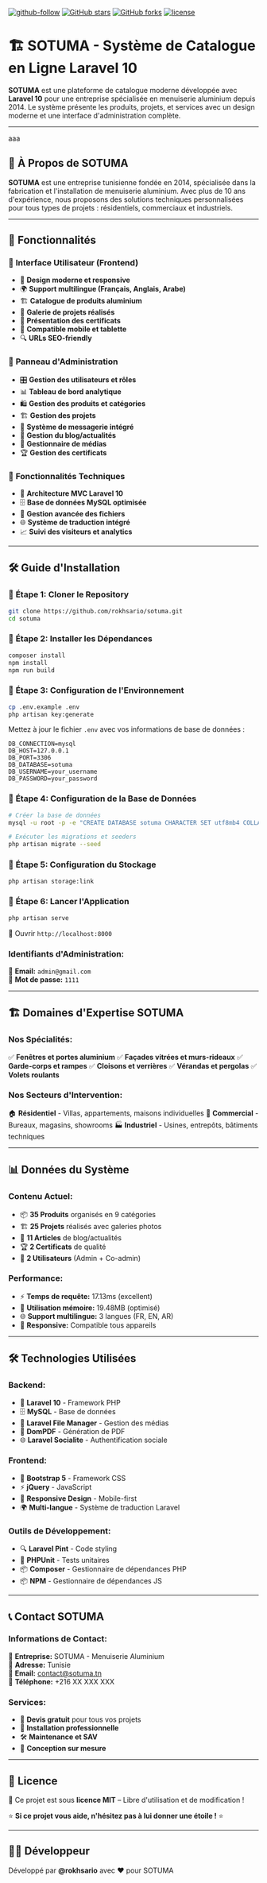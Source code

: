 [![github-follow](https://img.shields.io/github/followers/rokhsario?label=Follow&logoColor=purple&style=social)](https://github.com/rokhsario)
[![GitHub stars](https://img.shields.io/github/stars/rokhsario/sotuma.svg?style=social)](https://github.com/rokhsario/sotuma/stargazers)
[![GitHub forks](https://img.shields.io/github/forks/rokhsario/sotuma.svg)](https://github.com/rokhsario/sotuma/network)
[![license](https://img.shields.io/badge/License-MIT-brightgreen.svg)](https://choosealicense.com/licenses/mit/)

# 🏗️ SOTUMA - Système de Catalogue en Ligne Laravel 10
**SOTUMA** est une plateforme de catalogue moderne développée avec **Laravel 10** pour une entreprise spécialisée en menuiserie aluminium depuis 2014. Le système présente les produits, projets, et services avec un design moderne et une interface d'administration complète.

---
 aaa 
## 🏢 À Propos de SOTUMA
**SOTUMA** est une entreprise tunisienne fondée en 2014, spécialisée dans la fabrication et l'installation de menuiserie aluminium. Avec plus de 10 ans d'expérience, nous proposons des solutions techniques personnalisées pour tous types de projets : résidentiels, commerciaux et industriels.

---

## 🌟 Fonctionnalités

### 🔹 **Interface Utilisateur (Frontend)**
- 🎨 **Design moderne et responsive**
- 🌍 **Support multilingue (Français, Anglais, Arabe)**
- 🏗️ **Catalogue de produits aluminium**
- 📸 **Galerie de projets réalisés**
- 📜 **Présentation des certificats**
- 📱 **Compatible mobile et tablette**
- 🔍 **URLs SEO-friendly**

### 🔹 **Panneau d'Administration**
- 🎛️ **Gestion des utilisateurs et rôles**
- 📊 **Tableau de bord analytique**
- 🛍️ **Gestion des produits et catégories**
- 🏗️ **Gestion des projets**
- 📨 **Système de messagerie intégré**
- 📰 **Gestion du blog/actualités**
- 📸 **Gestionnaire de médias**
- 🏆 **Gestion des certificats**

### 🔹 **Fonctionnalités Techniques**
- 🔧 **Architecture MVC Laravel 10**
- 🗄️ **Base de données MySQL optimisée**
- 📁 **Gestion avancée des fichiers**
- 🌐 **Système de traduction intégré**
- 📈 **Suivi des visiteurs et analytics**

---

## 🛠️ Guide d'Installation

### 🔹 **Étape 1: Cloner le Repository**
```bash
git clone https://github.com/rokhsario/sotuma.git
cd sotuma
```

### 🔹 **Étape 2: Installer les Dépendances**
```bash
composer install
npm install
npm run build
```

### 🔹 **Étape 3: Configuration de l'Environnement**
```bash
cp .env.example .env
php artisan key:generate
```
Mettez à jour le fichier `.env` avec vos informations de base de données :
```env
DB_CONNECTION=mysql
DB_HOST=127.0.0.1
DB_PORT=3306
DB_DATABASE=sotuma
DB_USERNAME=your_username
DB_PASSWORD=your_password
```

### 🔹 **Étape 4: Configuration de la Base de Données**
```bash
# Créer la base de données
mysql -u root -p -e "CREATE DATABASE sotuma CHARACTER SET utf8mb4 COLLATE utf8mb4_unicode_ci;"

# Exécuter les migrations et seeders
php artisan migrate --seed
```

### 🔹 **Étape 5: Configuration du Stockage**
```bash
php artisan storage:link
```

### 🔹 **Étape 6: Lancer l'Application**
```bash
php artisan serve
```
🔗 Ouvrir `http://localhost:8000`

### **Identifiants d'Administration:**
📧 **Email:** `admin@gmail.com`  
🔑 **Mot de passe:** `1111`

---

## 🏗️ Domaines d'Expertise SOTUMA

### **Nos Spécialités:**
✅ **Fenêtres et portes aluminium**
✅ **Façades vitrées et murs-rideaux**
✅ **Garde-corps et rampes**
✅ **Cloisons et verrières**
✅ **Vérandas et pergolas**
✅ **Volets roulants**

### **Nos Secteurs d'Intervention:**
🏠 **Résidentiel** - Villas, appartements, maisons individuelles
🏢 **Commercial** - Bureaux, magasins, showrooms
🏭 **Industriel** - Usines, entrepôts, bâtiments techniques

---

## 📊 Données du Système

### **Contenu Actuel:**
- 📦 **35 Produits** organisés en 9 catégories
- 🏗️ **25 Projets** réalisés avec galeries photos
- 📰 **11 Articles** de blog/actualités
- 🏆 **2 Certificats** de qualité
- 👥 **2 Utilisateurs** (Admin + Co-admin)

### **Performance:**
- ⚡ **Temps de requête:** 17.13ms (excellent)
- 💾 **Utilisation mémoire:** 19.48MB (optimisé)
- 🌐 **Support multilingue:** 3 langues (FR, EN, AR)
- 📱 **Responsive:** Compatible tous appareils

---

## 🛠️ Technologies Utilisées

### **Backend:**
- 🔧 **Laravel 10** - Framework PHP
- 🗄️ **MySQL** - Base de données
- 📁 **Laravel File Manager** - Gestion des médias
- 📄 **DomPDF** - Génération de PDF
- 🌐 **Laravel Socialite** - Authentification sociale

### **Frontend:**
- 🎨 **Bootstrap 5** - Framework CSS
- ⚡ **jQuery** - JavaScript
- 📱 **Responsive Design** - Mobile-first
- 🌍 **Multi-langue** - Système de traduction Laravel

### **Outils de Développement:**
- 🔍 **Laravel Pint** - Code styling
- 🧪 **PHPUnit** - Tests unitaires
- 📦 **Composer** - Gestionnaire de dépendances PHP
- 📦 **NPM** - Gestionnaire de dépendances JS

---

## 📞 Contact SOTUMA

### **Informations de Contact:**
🏢 **Entreprise:** SOTUMA - Menuiserie Aluminium  
📍 **Adresse:** Tunisie  
📧 **Email:** contact@sotuma.tn  
📱 **Téléphone:** +216 XX XXX XXX  

### **Services:**
- 💼 **Devis gratuit** pour tous vos projets
- 🔧 **Installation professionnelle**
- 🛠️ **Maintenance et SAV**
- 📐 **Conception sur mesure**

---

## 📜 Licence
🔹 Ce projet est sous **licence MIT** – Libre d'utilisation et de modification !

⭐ **Si ce projet vous aide, n'hésitez pas à lui donner une étoile !** ⭐

---

## 👨‍💻 Développeur
Développé par **@rokhsario** avec ❤️ pour SOTUMA

